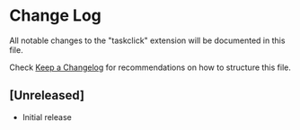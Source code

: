 # Change Log

All notable changes to the "taskclick" extension will be documented in this file.

Check [Keep a Changelog](http://keepachangelog.com/) for recommendations on how to structure this file.

## [Unreleased]

- Initial release